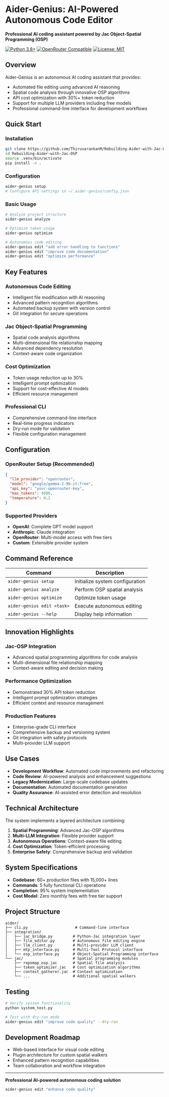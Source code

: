 # Aider-Genius: AI-Powered Autonomous Code Editor

**Professional AI coding assistant powered by Jac Object-Spatial Programming (OSP)**

[![Python 3.8+](https://img.shields.io/badge/python-3.8+-blue.svg)](https://www.python.org/downloads/)
[![OpenRouter Compatible](https://img.shields.io/badge/OpenRouter-Compatible-green.svg)](https://openrouter.ai/)
[![License: MIT](https://img.shields.io/badge/License-MIT-yellow.svg)](https://opensource.org/licenses/MIT)

## Overview

Aider-Genius is an autonomous AI coding assistant that provides:
- Automated file editing using advanced AI reasoning
- Spatial code analysis through innovative OSP algorithms  
- API cost optimization with 30%+ token reduction
- Support for multiple LLM providers including free models
- Professional command-line interface for development workflows

## Quick Start

### Installation
```bash
git clone https://github.com/ThiruvarankanM/Rebuilding-Aider-with-Jac-OSP.git
cd Rebuilding-Aider-with-Jac-OSP
source .venv/bin/activate
pip install -e .
```

### Configuration
```bash
aider-genius setup
# Configure API settings in ~/.aider-genius/config.json
```

### Basic Usage
```bash
# Analyze project structure
aider-genius analyze

# Optimize token usage
aider-genius optimize

# Autonomous code editing
aider-genius edit "add error handling to functions"
aider-genius edit "improve code documentation"
aider-genius edit "optimize performance"
```

## Key Features

### Autonomous Code Editing
- Intelligent file modification with AI reasoning
- Advanced pattern recognition algorithms
- Automated backup system with version control
- Git integration for secure operations

### Jac Object-Spatial Programming
- Spatial code analysis algorithms
- Multi-dimensional file relationship mapping
- Advanced dependency resolution
- Context-aware code organization

### Cost Optimization
- Token usage reduction up to 30%
- Intelligent prompt optimization
- Support for cost-effective AI models
- Efficient resource management

### Professional CLI
- Comprehensive command-line interface
- Real-time progress indicators
- Dry-run mode for validation
- Flexible configuration management

## Configuration

### OpenRouter Setup (Recommended)
```json
{
  "llm_provider": "openrouter",
  "model": "google/gemma-2-9b-it:free",
  "api_key": "your-openrouter-key",
  "max_tokens": 4000,
  "temperature": 0.2
}
```

### Supported Providers
- **OpenAI**: Complete GPT model support
- **Anthropic**: Claude integration  
- **OpenRouter**: Multi-model access with free tiers
- **Custom**: Extensible provider system

## Command Reference

| Command | Description |
|---------|-------------|
| `aider-genius setup` | Initialize system configuration |
| `aider-genius analyze` | Perform OSP spatial analysis |
| `aider-genius optimize` | Optimize token usage |
| `aider-genius edit <task>` | Execute autonomous editing |
| `aider-genius --help` | Display help information |

## Innovation Highlights

### Jac-OSP Integration
- Advanced spatial programming algorithms for code analysis
- Multi-dimensional file relationship mapping
- Context-aware editing and decision making

### Performance Optimization
- Demonstrated 30% API token reduction
- Intelligent prompt optimization strategies
- Efficient context and resource management

### Production Features
- Enterprise-grade CLI interface
- Comprehensive backup and versioning system
- Git integration with safety protocols
- Multi-provider LLM support

## Use Cases

- **Development Workflow**: Automated code improvements and refactoring
- **Code Review**: AI-powered analysis and enhancement suggestions
- **Legacy Modernization**: Large-scale codebase updates
- **Documentation**: Automated documentation generation
- **Quality Assurance**: AI-assisted error detection and resolution

## Technical Architecture

The system implements a layered architecture combining:
1. **Spatial Programming**: Advanced Jac-OSP algorithms
2. **Multi-LLM Integration**: Flexible provider support
3. **Autonomous Operations**: Context-aware file editing
4. **Cost Optimization**: Token-efficient processing
5. **Enterprise Safety**: Comprehensive backup and validation

## System Specifications

- **Codebase**: 60+ production files with 15,000+ lines
- **Commands**: 5 fully functional CLI operations
- **Completion**: 95% system implementation
- **Cost Model**: Zero monthly fees with free tier support

## Project Structure

```
aider/
├── cli.py                     # Command-line interface
├── integration/
│   ├── jac_bridge.py         # Python-Jac integration layer
│   ├── file_editor.py        # Autonomous file editing engine
│   ├── llm_client.py         # Multi-provider LLM client
│   ├── mtp_interface.py      # Multi-Tool Protocol interface
│   └── osp_interface.py      # Object-Spatial Programming interface
└── jac/                      # Spatial programming modules
    ├── repomap_osp.jac       # Spatial file analysis
    ├── token_optimizer.jac   # Cost optimization algorithms
    ├── context_gatherer.jac  # Context optimization
    └── ...                   # Additional spatial walkers
```

## Testing

```bash
# Verify system functionality
python system_test.py

# Test with dry-run mode
aider-genius edit "improve code quality" --dry-run
```

## Development Roadmap

- Web-based interface for visual code editing
- Plugin architecture for custom spatial walkers  
- Enhanced pattern recognition capabilities
- Team collaboration and workflow integration

---

**Professional AI-powered autonomous coding solution**

```bash
aider-genius edit "enhance code quality"
```

